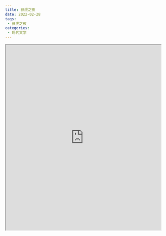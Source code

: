 ```yaml
---
title: 获虎之夜
date: 2022-02-28
tags:
 - 获虎之夜
categories:
 - 现代文学
---
```




<iframe src="http://localhost:8080/pdf/web/viewer.html?file=https://vkceyugu.cdn.bspapp.com/VKCEYUGU-e9075d72-0451-48df-afe1-d46932ae4554/0057fa99-f9d7-4eb9-95ab-319629f5024d.pdf" width="100%" height="600px"></iframe>